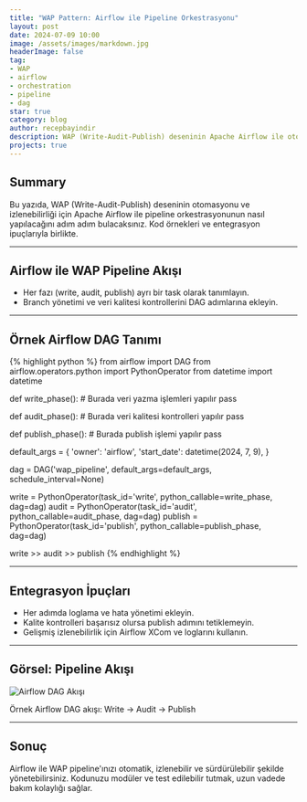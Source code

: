 ```yaml
---
title: "WAP Pattern: Airflow ile Pipeline Orkestrasyonu"
layout: post
date: 2024-07-09 10:00
image: /assets/images/markdown.jpg
headerImage: false
tag:
- WAP
- airflow
- orchestration
- pipeline
- dag
star: true
category: blog
author: recepbayindir
description: WAP (Write-Audit-Publish) deseninin Apache Airflow ile otomasyonu ve pipeline orkestrasyonu için pratik bir rehber.
projects: true
---
```


## Summary

Bu yazıda, WAP (Write-Audit-Publish) deseninin otomasyonu ve izlenebilirliği için Apache Airflow ile pipeline orkestrasyonunun nasıl yapılacağını adım adım bulacaksınız. Kod örnekleri ve entegrasyon ipuçlarıyla birlikte.

---

## Airflow ile WAP Pipeline Akışı

- Her fazı (write, audit, publish) ayrı bir task olarak tanımlayın.
- Branch yönetimi ve veri kalitesi kontrollerini DAG adımlarına ekleyin.

---

## Örnek Airflow DAG Tanımı

{% highlight python %}
from airflow import DAG
from airflow.operators.python import PythonOperator
from datetime import datetime

def write_phase():
    # Burada veri yazma işlemleri yapılır
    pass

def audit_phase():
    # Burada veri kalitesi kontrolleri yapılır
    pass

def publish_phase():
    # Burada publish işlemi yapılır
    pass

default_args = {
    'owner': 'airflow',
    'start_date': datetime(2024, 7, 9),
}

dag = DAG('wap_pipeline', default_args=default_args, schedule_interval=None)

write = PythonOperator(task_id='write', python_callable=write_phase, dag=dag)
audit = PythonOperator(task_id='audit', python_callable=audit_phase, dag=dag)
publish = PythonOperator(task_id='publish', python_callable=publish_phase, dag=dag)

write >> audit >> publish
{% endhighlight %}

---

## Entegrasyon İpuçları

- Her adımda loglama ve hata yönetimi ekleyin.
- Kalite kontrolleri başarısız olursa publish adımını tetiklemeyin.
- Gelişmiş izlenebilirlik için Airflow XCom ve loglarını kullanın.

---

## Görsel: Pipeline Akışı

![Airflow DAG Akışı](/assets/images/markdown.jpg)
<figcaption class="caption">Örnek Airflow DAG akışı: Write → Audit → Publish</figcaption>

---

## Sonuç

Airflow ile WAP pipeline'ınızı otomatik, izlenebilir ve sürdürülebilir şekilde yönetebilirsiniz. Kodunuzu modüler ve test edilebilir tutmak, uzun vadede bakım kolaylığı sağlar. 